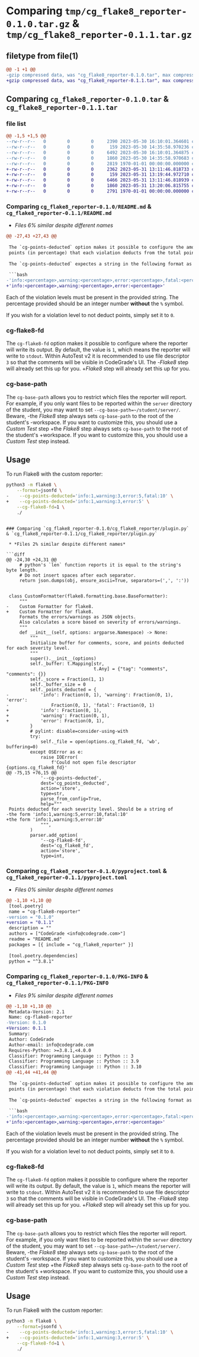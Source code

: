 # Comparing `tmp/cg_flake8_reporter-0.1.0.tar.gz` & `tmp/cg_flake8_reporter-0.1.1.tar.gz`

## filetype from file(1)

```diff
@@ -1 +1 @@
-gzip compressed data, was "cg_flake8_reporter-0.1.0.tar", max compression
+gzip compressed data, was "cg_flake8_reporter-0.1.1.tar", max compression
```

## Comparing `cg_flake8_reporter-0.1.0.tar` & `cg_flake8_reporter-0.1.1.tar`

### file list

```diff
@@ -1,5 +1,5 @@
--rw-r--r--   0        0        0     2390 2023-05-30 16:10:01.364601 cg_flake8_reporter-0.1.0/README.md
--rw-r--r--   0        0        0      159 2023-05-30 14:35:58.970236 cg_flake8_reporter-0.1.0/cg_flake8_reporter/__init__.py
--rw-r--r--   0        0        0     6492 2023-05-30 16:10:01.364875 cg_flake8_reporter-0.1.0/cg_flake8_reporter/plugin.py
--rw-r--r--   0        0        0     1860 2023-05-30 14:35:58.970683 cg_flake8_reporter-0.1.0/pyproject.toml
--rw-r--r--   0        0        0     2819 1970-01-01 00:00:00.000000 cg_flake8_reporter-0.1.0/PKG-INFO
+-rw-r--r--   0        0        0     2362 2023-05-31 13:11:46.818733 cg_flake8_reporter-0.1.1/README.md
+-rw-r--r--   0        0        0      159 2023-05-31 13:19:44.972710 cg_flake8_reporter-0.1.1/cg_flake8_reporter/__init__.py
+-rw-r--r--   0        0        0     6466 2023-05-31 13:11:46.818939 cg_flake8_reporter-0.1.1/cg_flake8_reporter/plugin.py
+-rw-r--r--   0        0        0     1860 2023-05-31 13:20:06.815755 cg_flake8_reporter-0.1.1/pyproject.toml
+-rw-r--r--   0        0        0     2791 1970-01-01 00:00:00.000000 cg_flake8_reporter-0.1.1/PKG-INFO
```

### Comparing `cg_flake8_reporter-0.1.0/README.md` & `cg_flake8_reporter-0.1.1/README.md`

 * *Files 6% similar despite different names*

```diff
@@ -27,43 +27,43 @@
 
 The `cg-points-deducted` option makes it possible to configure the amount of
 points (in percentage) that each violation deducts from the total points.
 
 The `cg-points-deducted` expectes a string in the following format as input:
 
 ```bash
-'info:<percentage>,warning:<percentage>,error:<percentage>,fatal:<percentage>'
+'info:<percentage>,warning:<percentage>,error:<percentage>'
 ```
 
 Each of the violation levels must be present in the provided string. The
 percentage provided should be an integer number **without** the `%` symbol.
 
 If you wish for a violation level to not deduct points, simply set it to `0`.
 
 ### cg-flake8-fd
 
 The `cg-flake8-fd` option makes it possible to configure where the reporter
 will write its output. By default, the value is `1`, which means the reporter
 will write to `stdout`. Within AutoTest v2 it is recommended to use file
 descriptor `3` so that the comments will be visible in CodeGrade's UI. The
-*Flake8* step will already set this up for you.
+_Flake8_ step will already set this up for you.
 
 ### cg-base-path
 
 The `cg-base-path` allows you to restrict which files the reporter will report.
 For example, if you only want files to be reported within the `server` directory
 of the student, you may want to set `--cg-base-path=~/student/server/`. Beware,
-the *Flake8* step always sets `cg-base-path` to the root of the student's
-workspace. If you want to customize this, you should use a *Custom Test* step
+the _Flake8_ step always sets `cg-base-path` to the root of the student's
+workspace. If you want to customize this, you should use a _Custom Test_ step
 instead.
 
 ## Usage
 
 To run Flake8 with the custom reporter:
 
 ```bash
 python3 -m flake8 \
     --format=jsonfd \
-    --cg-points-deducted='info:1,warning:3,error:5,fatal:10' \
+    --cg-points-deducted='info:1,warning:3,error:5' \
     --cg-flake8-fd=1 \
     ./
 ```
```

### Comparing `cg_flake8_reporter-0.1.0/cg_flake8_reporter/plugin.py` & `cg_flake8_reporter-0.1.1/cg_flake8_reporter/plugin.py`

 * *Files 2% similar despite different names*

```diff
@@ -24,30 +24,31 @@
     # python's `len` function reports it is equal to the string's byte length.
     # Do not insert spaces after each separator.
     return json.dumps(obj, ensure_ascii=True, separators=(',', ':'))
 
 
 class CustomFormatter(flake8.formatting.base.BaseFormatter):
     """
-    Custom Formatter for flake8. 
+    Custom Formatter for flake8.
     Formats the errors/warnings as JSON objects.
     Also calculates a score based on severity of errors/warnings.
     """
     def __init__(self, options: argparse.Namespace) -> None:
         """
         Initialize buffer for comments, score, and points deducted for each severity level.
         """
         super().__init__(options)
         self._buffer: t.Mapping[str,
                                 t.Any] = {"tag": "comments", "comments": {}}
         self._score = Fraction(1, 1)
         self._buffer_size = 0
         self._points_deducted = {
-            'info': Fraction(0, 1), 'warning': Fraction(0, 1), 'error':
-                Fraction(0, 1), 'fatal': Fraction(0, 1)
+            'info': Fraction(0, 1),
+            'warning': Fraction(0, 1),
+            'error': Fraction(0, 1),
         }
         # pylint: disable=consider-using-with
         try:
             self._file = open(options.cg_flake8_fd, 'wb', buffering=0)
         except OSError as e:
             raise IOError(
                 f'Could not open file descriptor {options.cg_flake8_fd}'
@@ -75,15 +76,15 @@
             '--cg-points-deducted',
             dest='cg_points_deducted',
             action='store',
             type=str,
             parse_from_config=True,
             help="""
 Points deducted for each severity level. Should be a string of
-the form 'info:1,warning:5,error:10,fatal:10'
+the form 'info:1,warning:5,error:10'
             """,
         )
         parser.add_option(
             '--cg-flake8-fd',
             dest='cg_flake8_fd',
             action='store',
             type=int,
```

### Comparing `cg_flake8_reporter-0.1.0/pyproject.toml` & `cg_flake8_reporter-0.1.1/pyproject.toml`

 * *Files 0% similar despite different names*

```diff
@@ -1,10 +1,10 @@
 [tool.poetry]
 name = "cg-flake8-reporter"
-version = "0.1.0"
+version = "0.1.1"
 description = ""
 authors = ["CodeGrade <info@codegrade.com>"]
 readme = "README.md"
 packages = [{ include = "cg_flake8_reporter" }]
 
 [tool.poetry.dependencies]
 python = "^3.8.1"
```

### Comparing `cg_flake8_reporter-0.1.0/PKG-INFO` & `cg_flake8_reporter-0.1.1/PKG-INFO`

 * *Files 9% similar despite different names*

```diff
@@ -1,10 +1,10 @@
 Metadata-Version: 2.1
 Name: cg-flake8-reporter
-Version: 0.1.0
+Version: 0.1.1
 Summary: 
 Author: CodeGrade
 Author-email: info@codegrade.com
 Requires-Python: >=3.8.1,<4.0.0
 Classifier: Programming Language :: Python :: 3
 Classifier: Programming Language :: Python :: 3.9
 Classifier: Programming Language :: Python :: 3.10
@@ -41,44 +41,44 @@
 
 The `cg-points-deducted` option makes it possible to configure the amount of
 points (in percentage) that each violation deducts from the total points.
 
 The `cg-points-deducted` expectes a string in the following format as input:
 
 ```bash
-'info:<percentage>,warning:<percentage>,error:<percentage>,fatal:<percentage>'
+'info:<percentage>,warning:<percentage>,error:<percentage>'
 ```
 
 Each of the violation levels must be present in the provided string. The
 percentage provided should be an integer number **without** the `%` symbol.
 
 If you wish for a violation level to not deduct points, simply set it to `0`.
 
 ### cg-flake8-fd
 
 The `cg-flake8-fd` option makes it possible to configure where the reporter
 will write its output. By default, the value is `1`, which means the reporter
 will write to `stdout`. Within AutoTest v2 it is recommended to use file
 descriptor `3` so that the comments will be visible in CodeGrade's UI. The
-*Flake8* step will already set this up for you.
+_Flake8_ step will already set this up for you.
 
 ### cg-base-path
 
 The `cg-base-path` allows you to restrict which files the reporter will report.
 For example, if you only want files to be reported within the `server` directory
 of the student, you may want to set `--cg-base-path=~/student/server/`. Beware,
-the *Flake8* step always sets `cg-base-path` to the root of the student's
-workspace. If you want to customize this, you should use a *Custom Test* step
+the _Flake8_ step always sets `cg-base-path` to the root of the student's
+workspace. If you want to customize this, you should use a _Custom Test_ step
 instead.
 
 ## Usage
 
 To run Flake8 with the custom reporter:
 
 ```bash
 python3 -m flake8 \
     --format=jsonfd \
-    --cg-points-deducted='info:1,warning:3,error:5,fatal:10' \
+    --cg-points-deducted='info:1,warning:3,error:5' \
     --cg-flake8-fd=1 \
     ./
 ```
```

